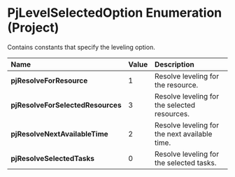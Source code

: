 
# PjLevelSelectedOption Enumeration (Project)

Contains constants that specify the leveling option.



|**Name**|**Value**|**Description**|
|:-----|:-----|:-----|
|**pjResolveForResource**|1|Resolve leveling for the resource.|
|**pjResolveForSelectedResources**|3|Resolve leveling for the selected resources.|
|**pjResolveNextAvailableTime**|2|Resolve leveling for the next available time.|
|**pjResolveSelectedTasks**|0|Resolve leveling for the selected tasks.|
